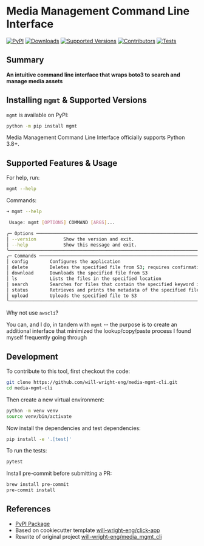 # Media Management Command Line Interface

[![PyPI](https://img.shields.io/pypi/v/mgmt)](https://pypi.org/project/mgmt/)
[![Downloads](https://static.pepy.tech/badge/mgmt/month)](https://pepy.tech/project/mgmt)
[![Supported Versions](https://img.shields.io/badge/python-3.8%20%7C%203.9%20%7C%203.10%20%7C%203.11-blue)](https://pypi.org/project/mgmt/)
[![Contributors](https://img.shields.io/github/contributors/will-wright-eng/media-mgmt-cli.svg)](https://github.com/will-wright-eng/media-mgmt-cli/graphs/contributors)
[![Tests](https://github.com/will-wright-eng/media-mgmt-cli/workflows/Test/badge.svg)](https://github.com/will-wright-eng/media-mgmt-cli/actions?query=workflow%3ATest)

## Summary

**An intuitive command line interface that wraps boto3 to search and manage media assets**

## Installing `mgmt` & Supported Versions

`mgmt` is available on PyPI:

```bash
python -m pip install mgmt
```

Media Management Command Line Interface officially supports Python 3.8+.

## Supported Features & Usage

For help, run:

```bash
mgmt --help
```

Commands:

```bash
➜ mgmt --help

 Usage: mgmt [OPTIONS] COMMAND [ARGS]...

╭─ Options ───────────────────────────────────────────────────────────────────────────────────────────────────────╮
│ --version          Show the version and exit.                                                                   │
│ --help             Show this message and exit.                                                                  │
╰─────────────────────────────────────────────────────────────────────────────────────────────────────────────────╯
╭─ Commands ──────────────────────────────────────────────────────────────────────────────────────────────────────╮
│ config        Configures the application                                                                        │
│ delete        Deletes the specified file from S3; requires confirmation                                         │
│ download      Downloads the specified file from S3                                                              │
│ ls            Lists the files in the specified location                                                         │
│ search        Searches for files that contain the specified keyword in their names                              │
│ status        Retrieves and prints the metadata of the specified file                                           │
│ upload        Uploads the specified file to S3                                                                  │
╰─────────────────────────────────────────────────────────────────────────────────────────────────────────────────╯
```

Why not use `awscli`?

You can, and I do, in tandem with `mgmt` -- the purpose is to create an additional interface that minimized the lookup/copy/paste process I found myself frequently going through

## Development

To contribute to this tool, first checkout the code:

```bash
git clone https://github.com/will-wright-eng/media-mgmt-cli.git
cd media-mgmt-cli
```

Then create a new virtual environment:

```bash
python -m venv venv
source venv/bin/activate
```

Now install the dependencies and test dependencies:

```bash
pip install -e '.[test]'
```

To run the tests:

```bash
pytest
```

Install pre-commit before submitting a PR:

```bash
brew install pre-commit
pre-commit install
```

## References

- [PyPI Package](https://pypi.org/project/mgmt)
- Based on cookiecutter template [will-wright-eng/click-app](https://github.com/will-wright-eng/click-app)
- Rewrite of original project [will-wright-eng/media_mgmt_cli](https://github.com/will-wright-eng/media_mgmt_cli)
